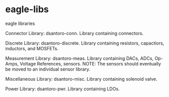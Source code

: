 # eagle-libs
eagle libraries

Connector Library: dsantoro-conn.
  Library containing connectors.
  
Discrete Library: dsantoro-discrete.
  Library containing resistors, capactiors, inductors, and MOSFETs. 

Measurement Library: dsantoro-meas.
  Library containing DACs, ADCs, Op-Amps, Voltage References, sensors.
  NOTE: The sensors should eventually be moved to an individual sensor library.
  
Miscellaneous Library: dsantoro-misc.
  Library containing solenoid valve.
  
Power Library: dsantoro-pwr.
  Library containing LDOs.

